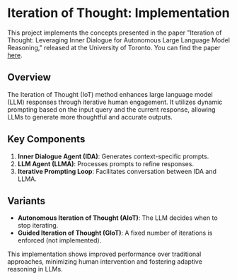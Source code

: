 # Iteration of Thought: Implementation

This project implements the concepts presented in the paper "Iteration of Thought: Leveraging Inner Dialogue for Autonomous Large Language Model Reasoning," released at the University of Toronto. You can find the paper [here](https://arxiv.org/pdf/2409.12618).

## Overview

The Iteration of Thought (IoT) method enhances large language model (LLM) responses through iterative human engagement. It utilizes dynamic prompting based on the input query and the current response, allowing LLMs to generate more thoughtful and accurate outputs.

## Key Components

1. **Inner Dialogue Agent (IDA)**: Generates context-specific prompts.
2. **LLM Agent (LLMA)**: Processes prompts to refine responses.
3. **Iterative Prompting Loop**: Facilitates conversation between IDA and LLMA.

## Variants

- **Autonomous Iteration of Thought (AIoT)**: The LLM decides when to stop iterating.
- **Guided Iteration of Thought (GIoT)**: A fixed number of iterations is enforced (not implemented).

This implementation shows improved performance over traditional approaches, minimizing human intervention and fostering adaptive reasoning in LLMs.
